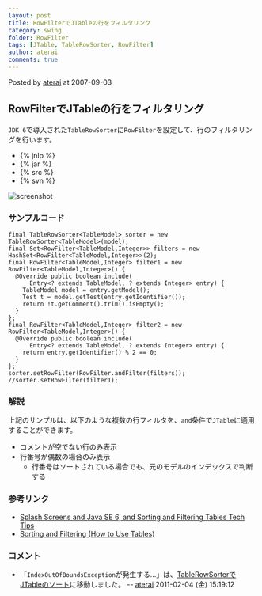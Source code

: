 ```yaml
---
layout: post
title: RowFilterでJTableの行をフィルタリング
category: swing
folder: RowFilter
tags: [JTable, TableRowSorter, RowFilter]
author: aterai
comments: true
---
```


Posted by [aterai](http://terai.xrea.jp/aterai.html) at 2007-09-03

## RowFilterでJTableの行をフィルタリング
`JDK 6`で導入された`TableRowSorter`に`RowFilter`を設定して、行のフィルタリングを行います。

- {% jnlp %}
- {% jar %}
- {% src %}
- {% svn %}

<!-- dummy comment line for breaking list -->

![screenshot](https://lh3.googleusercontent.com/_9Z4BYR88imo/TQTST-FvjRI/AAAAAAAAAik/ZbU9nuVVCiI/s800/RowFilter.png)

### サンプルコード
<pre class="prettyprint"><code>final TableRowSorter&lt;TableModel&gt; sorter = new TableRowSorter&lt;TableModel&gt;(model);
final Set&lt;RowFilter&lt;TableModel,Integer&gt;&gt; filters = new HashSet&lt;RowFilter&lt;TableModel,Integer&gt;&gt;(2);
final RowFilter&lt;TableModel,Integer&gt; filter1 = new RowFilter&lt;TableModel,Integer&gt;() {
  @Override public boolean include(
      Entry&lt;? extends TableModel, ? extends Integer&gt; entry) {
    TableModel model = entry.getModel();
    Test t = model.getTest(entry.getIdentifier());
    return !t.getComment().trim().isEmpty();
  }
};
final RowFilter&lt;TableModel,Integer&gt; filter2 = new RowFilter&lt;TableModel,Integer&gt;() {
  @Override public boolean include(
      Entry&lt;? extends TableModel, ? extends Integer&gt; entry) {
    return entry.getIdentifier() % 2 == 0;
  }
};
sorter.setRowFilter(RowFilter.andFilter(filters));
//sorter.setRowFilter(filter1);
</code></pre>

### 解説
上記のサンプルは、以下のような複数の行フィルタを、`and`条件で`JTable`に適用することができます。

- コメントが空でない行のみ表示
- 行番号が偶数の場合のみ表示
    - 行番号はソートされている場合でも、元のモデルのインデックスで判断する

<!-- dummy comment line for breaking list -->

### 参考リンク
- [Splash Screens and Java SE 6, and Sorting and Filtering Tables Tech Tips](http://web.archive.org/web/20090419180550/http://java.sun.com/developer/JDCTechTips/2005/tt1115.html)
- [Sorting and Filtering (How to Use Tables)](http://docs.oracle.com/javase/tutorial/uiswing/components/table.html#sorting)

<!-- dummy comment line for breaking list -->

### コメント
- 「`IndexOutOfBoundsException`が発生する…」は、[TableRowSorterでJTableのソート](http://terai.xrea.jp/Swing/TableRowSorter.html)に移動しました。 -- [aterai](http://terai.xrea.jp/aterai.html) 2011-02-04 (金) 15:19:12

<!-- dummy comment line for breaking list -->

